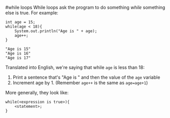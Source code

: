 #while loops
While loops ask the program to do something *while* something else is true. For example:

    int age = 15;
    while(age < 18){
        System.out.println("Age is " + age);
        age++;
    }

    "Age is 15"
    "Age is 16"
    "Age is 17"

Translated into English, we're saying that while `age` is less than 18:
1. Print a sentence that's "Age is " and then the value of the `age` variable
2. Increment age by 1. (Remember `age++` is the same as `age=age+1`)

More generally, they look like:

    while(<expression is true>){
        <statement>;
    }